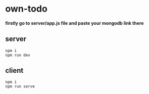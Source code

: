 # own-todo

#### firstly go to server/app.js file and paste your mongodb link there

## server
```
npm i
npm run dev
```
## client
```
npm i
npm run serve
